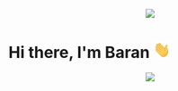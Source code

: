 <p align="center">
  <img src="https://capsule-render.vercel.app/api?type=waving&color=gradient&height=90"/>
</p>

# Hi there, I'm Baran <img width="30px" height="30" src="https://github.com/SatYu26/SatYu26/raw/master/Assets/Hi.gif" />

<p align="center">
  <img src="https://capsule-render.vercel.app/api?type=waving&color=gradient&height=90&section=footer"/>
</p>
